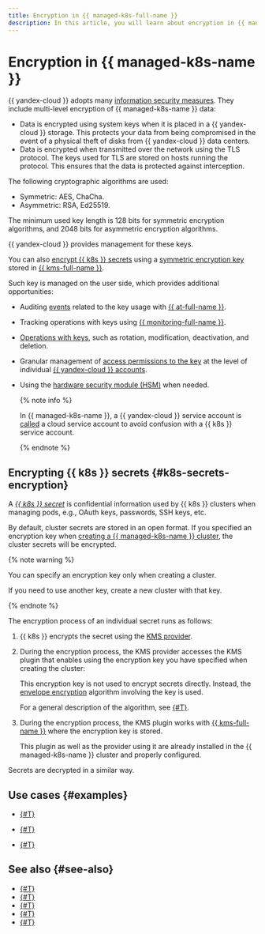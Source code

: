 ```yaml
---
title: Encryption in {{ managed-k8s-full-name }}
description: In this article, you will learn about encryption in {{ managed-k8s-name }}.
---
```


# Encryption in {{ managed-k8s-name }}

{{ yandex-cloud }} adopts many [information security measures](../../security/standarts.md). They include multi-level encryption of {{ managed-k8s-name }} data:

* Data is encrypted using system keys when it is placed in a {{ yandex-cloud }} storage. This protects your data from being compromised in the event of a physical theft of disks from {{ yandex-cloud }} data centers.
* Data is encrypted when transmitted over the network using the TLS protocol. The keys used for TLS are stored on hosts running the protocol. This ensures that the data is protected against interception.

The following cryptographic algorithms are used:
* Symmetric: AES, ChaCha.
* Asymmetric: RSA, Ed25519.

The minimum used key length is 128 bits for symmetric encryption algorithms, and 2048 bits for asymmetric encryption algorithms.

{{ yandex-cloud }} provides management for these keys.

You can also [encrypt {{ k8s }} secrets](#k8s-secrets-encryption) using a [symmetric encryption key](../../kms/concepts/key.md) stored in [{{ kms-full-name }}](../../kms/concepts/index.md).

Such key is managed on the user side, which provides additional opportunities:

* Auditing [events](../../kms/at-ref.md) related to the key usage with [{{ at-full-name }}](../../audit-trails/).
* Tracking operations with keys using [{{ monitoring-full-name }}](../../monitoring/).
* [Operations with keys](../../kms/operations/index.md#symmetric-encryption), such as rotation, modification, deactivation, and deletion.
* Granular management of [access permissions to the key](../../kms/security/index.md) at the level of individual [{{ yandex-cloud }} accounts](../../iam/concepts/users/accounts.md).
* Using the [hardware security module (HSM)](../../kms/concepts/hsm.md) when needed.

    {% note info %}

    In {{ managed-k8s-name }}, a {{ yandex-cloud }} service account is [called](./index.md#service-accounts) a cloud service account to avoid confusion with a {{ k8s }} service account.

    {% endnote %}

## Encrypting {{ k8s }} secrets {#k8s-secrets-encryption}

A [_{{ k8s }} secret_](https://kubernetes.io/docs/concepts/configuration/secret/) is confidential information used by {{ k8s }} clusters when managing pods, e.g., OAuth keys, passwords, SSH keys, etc.

By default, cluster secrets are stored in an open format. If you specified an encryption key when [creating a {{ managed-k8s-name }} cluster](../operations/kubernetes-cluster/kubernetes-cluster-create.md), the cluster secrets will be encrypted.

{% note warning %}

You can specify an encryption key only when creating a cluster.

If you need to use another key, create a new cluster with that key.

{% endnote %}

The encryption process of an individual secret runs as follows:

1. {{ k8s }} encrypts the secret using the [KMS provider](https://kubernetes.io/docs/tasks/administer-cluster/kms-provider/).

1. During the encryption process, the KMS provider accesses the KMS plugin that enables using the encryption key you have specified when creating the cluster:

    This encryption key is not used to encrypt secrets directly. Instead, the [envelope encryption](https://kubernetes.io/docs/tasks/administer-cluster/kms-provider/#kms-encryption-and-per-object-encryption-keys) algorithm involving the key is used.

    For a general description of the algorithm, see [{#T}](../../kms/concepts/envelope.md).

1. During the encryption process, the KMS plugin works with [{{ kms-full-name }}](../../kms/concepts/index.md) where the encryption key is stored.

    This plugin as well as the provider using it are already installed in the {{ managed-k8s-name }} cluster and properly configured.

Secrets are decrypted in a similar way.

## Use cases {#examples}

* [{#T}](../tutorials/kms-k8s.md)
* [{#T}](../tutorials/nginx-ingress-certificate-manager.md)


* [{#T}](../tutorials/kubernetes-lockbox-secrets.md)

## See also {#see-also}

* [{#T}](../operations/applications/hashicorp-vault.md)
* [{#T}](../tutorials/marketplace/hashicorp-vault.md)
* [{#T}](../tutorials/kms-k8s.md)
* [{#T}](../operations/applications/external-secrets-operator.md)
* [{#T}](../tutorials/kubernetes-lockbox-secrets.md)
